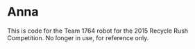 # Anna
This is code for the Team 1764 robot for the 2015 Recycle Rush Competition. No longer in use, for reference only. 
